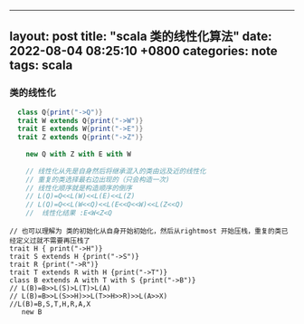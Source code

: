 
---
layout: post
title:  "scala 类的线性化算法"
date:   2022-08-04 08:25:10 +0800
categories: note
tags: scala
---

### 类的线性化

```scala
  class Q{print("->Q")}
  trait W extends Q{print("->W")}
  trait E extends W{print("->E")}
  trait Z extends Q{print("->Z")}
  
    new Q with Z with E with W
    
	// 线性化从先是自身然后将继承混入的类由远及近的线性化
	// 重复的类选择最右边出现的（只会构造一次)
	// 线性化顺序就是构造顺序的倒序
	// L(Q)=Q<<L(W)<<L(E)<<L(Z)
	// L(Q)=Q<<L(W<<Q)<<L(E<<Q<<W)<<L(Z<<Q)
	//  线性化结果 :E<W<Z<Q
```

```
// 也可以理解为 类的初始化从自身开始初始化，然后从rightmost 开始压栈，重复的类已经定义过就不需要再压栈了
trait H { print("->H")}
trait S extends H {print("->S")}
trait R {print("->R")}
trait T extends R with H {print("->T")}
class B extends A with T with S {print("->B")}
// L(B)=B>>L(S)>L(T)>L(A)
// L(B)=B>>L(S>>H)>>L(T>>H>>R)>>L(A>>X)
//L(B)=B,S,T,H,R,A,X
   new B 
```